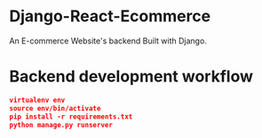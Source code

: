 # Django-React-Ecommerce

An E-commerce Website's backend Built with Django.

# Backend development workflow

```json
virtualenv env
source env/bin/activate
pip install -r requirements.txt
python manage.py runserver
```